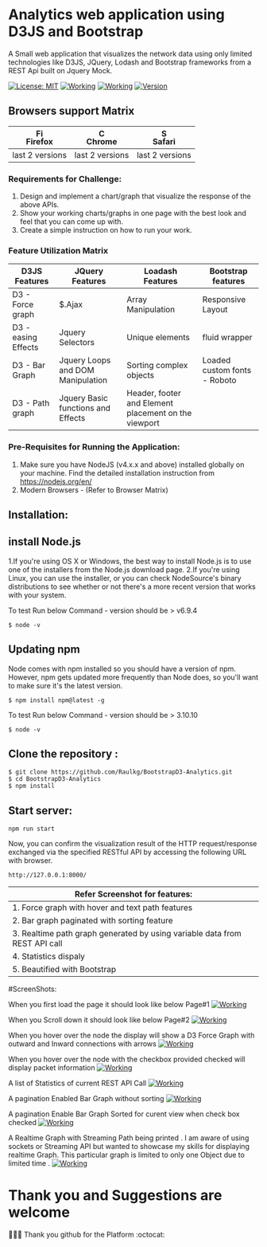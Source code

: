 # Analytics web application using D3JS and Bootstrap

A Small web application that visualizes the network data using only limited technologies like D3JS, JQuery, Lodash and Bootstrap frameworks from a REST Api built on Jquery Mock.

[![License: MIT](https://img.shields.io/badge/License-MIT-yellow.svg)](https://opensource.org/licenses/MIT)
[![Working](https://img.shields.io/badge/Working-yes-brightgreen.svg)]()
[![Working](https://img.shields.io/badge/Implemented-100%25-brightgreen.svg)]()
[![Version](https://img.shields.io/badge/Version-1v.0.6-brightgreen.svg)]()


## Browsers support Matrix

| [<img src="https://raw.githubusercontent.com/godban/browsers-support-badges/master/src/images/firefox.png" alt="Firefox" width="16px" height="16px" />](http://godban.github.io/browsers-support-badges/)</br>Firefox | [<img src="https://raw.githubusercontent.com/godban/browsers-support-badges/master/src/images/chrome.png" alt="Chrome" width="16px" height="16px" />](http://godban.github.io/browsers-support-badges/)</br>Chrome | [<img src="https://raw.githubusercontent.com/godban/browsers-support-badges/master/src/images/safari.png" alt="Safari" width="16px" height="16px" />]()</br>Safari |
| --------- | --------- | --------- |
| last 2 versions| last 2 versions| last 2 versions




### Requirements for Challenge:
1. Design and implement a chart/graph that visualize the response of the above APIs.
2. Show your working charts/graphs in one page with the best look and feel that you can come up with.
3. Create a simple instruction on how to run your work.

### Feature Utilization Matrix

| D3JS   Features  | JQuery Features | Loadash Features  | Bootstrap features |
| --------- | --------- | --------- | --------- |
| D3 - Force graph | $.Ajax | Array Manipulation | Responsive Layout |
| D3 - easing Effects| Jquery Selectors | Unique elements | fluid wrapper |
| D3 - Bar Graph | Jquery Loops and DOM Manipulation | Sorting complex objects | Loaded custom fonts - Roboto |
| D3 - Path graph | Jquery Basic functions and Effects | Header, footer and Element placement on the viewport |


### Pre-Requisites for Running the Application:
1. Make sure you have NodeJS (v4.x.x and above) installed globally on your machine. Find the detailed installation instruction from https://nodejs.org/en/
2. Modern Browsers - (Refer to Browser Matrix)



## Installation:

## install Node.js

1.If you're using OS X or Windows, the best way to install Node.js is to use one of the installers from the Node.js download page.
2.If you're using Linux, you can use the installer, or you can check NodeSource's binary distributions to see whether or not there's a more recent version that works with your system.

To test Run below Command - version should be > v6.9.4

`$ node -v`

## Updating npm

Node comes with npm installed so you should have a version of npm. However, npm gets updated more frequently than Node does, so you'll want to make sure it's the latest version.

`$ npm install npm@latest -g`


To test Run below Command - version should be > 3.10.10

`$ node -v`

## Clone the repository :

```
$ git clone https://github.com/Raulkg/BootstrapD3-Analytics.git
$ cd BootstrapD3-Analytics
$ npm install

```

## Start server:

`npm run start`

Now, you can confirm the visualization result of the HTTP request/response exchanged via the specified RESTful API by accessing the following URL with browser.

`http://127.0.0.1:8000/`

| Refer Screenshot for features:| 
| --------- |
| 1. Force graph with hover and text path features | 
| 2. Bar graph paginated with sorting feature | 
| 3. Realtime path graph generated by using variable data from REST API call| 
| 4. Statistics dispaly | 
| 5. Beautified with Bootstrap | 

#ScreenShots:

When you first load the page it should look like below Page#1
[![Working](https://github.com/Raulkg/BootstrapD3-Analytics/blob/master/Screen%20Shot%202017-02-20%20at%205.59.29%20PM.png)]()

When you Scroll down it should look like below Page#2
[![Working](https://github.com/Raulkg/BootstrapD3-Analytics/blob/master/Screen%20Shot%202017-02-20%20at%206.01.18%20PM.png)]()

When you hover over the node the display will show a D3 Force Graph with outward and Inward connections with arrows
[![Working](https://github.com/Raulkg/BootstrapD3-Analytics/blob/master/Screen%20Shot%202017-02-20%20at%204.48.40%20PM.png)]()

When you hover over the node with the checkbox provided checked will display packet information
[![Working](https://github.com/Raulkg/BootstrapD3-Analytics/blob/master/Screen%20Shot%202017-02-20%20at%204.48.59%20PM.png)]()

A list of Statistics of current REST API Call
[![Working](https://github.com/Raulkg/BootstrapD3-Analytics/blob/master/Screen%20Shot%202017-02-20%20at%204.49.08%20PM.png)]()

A pagination Enabled Bar Graph without sorting
[![Working](https://github.com/Raulkg/BootstrapD3-Analytics/blob/master/Screen%20Shot%202017-02-20%20at%204.49.14%20PM.png)]()

A pagination Enable Bar Graph Sorted for curent view when check box checked
[![Working](https://github.com/Raulkg/BootstrapD3-Analytics/blob/master/Screen%20Shot%202017-02-20%20at%204.49.31%20PM.png)]()


A Realtime Graph with Streaming Path being printed . I am aware of using sockets or Streaming API but wanted to showcase my skills for displaying realtime Graph. This particular graph is limited to only one Object due to limited time .
[![Working](https://github.com/Raulkg/BootstrapD3-Analytics/blob/master/Screen%20Shot%202017-02-20%20at%204.50.09%20PM.png)]()




# Thank you and Suggestions are welcome
:tada::tada::tada:
Thank you github for the Platform :octocat: